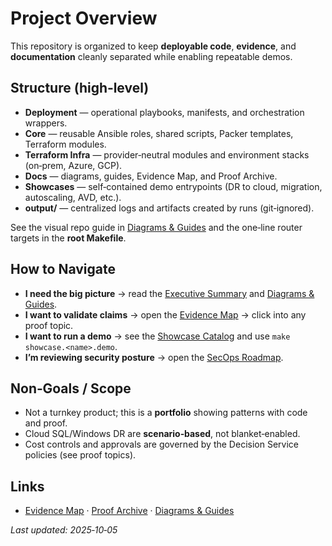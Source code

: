 # Project Overview

This repository is organized to keep **deployable code**, **evidence**, and **documentation** cleanly separated while enabling repeatable demos.

## Structure (high‑level)
- **Deployment** — operational playbooks, manifests, and orchestration wrappers.
- **Core** — reusable Ansible roles, shared scripts, Packer templates, Terraform modules.
- **Terraform Infra** — provider‑neutral modules and environment stacks (on‑prem, Azure, GCP).
- **Docs** — diagrams, guides, Evidence Map, and Proof Archive.
- **Showcases** — self‑contained demo entrypoints (DR to cloud, migration, autoscaling, AVD, etc.).
- **output/** — centralized logs and artifacts created by runs (git‑ignored).

See the visual repo guide in [Diagrams & Guides](../README.md) and the one‑line router targets in the **root Makefile**.

## How to Navigate
- **I need the big picture** → read the [Executive Summary](./executive_summary.md) and [Diagrams & Guides](../README.md).
- **I want to validate claims** → open the [Evidence Map](../evidence_map.md) → click into any proof topic.
- **I want to run a demo** → see the [Showcase Catalog](../../showcases/README.md) and use `make showcase.<name>.demo`.
- **I’m reviewing security posture** → open the [SecOps Roadmap](../guides/secops-roadmap.md).

## Non‑Goals / Scope
- Not a turnkey product; this is a **portfolio** showing patterns with code and proof.
- Cloud SQL/Windows DR are **scenario‑based**, not blanket‑enabled.
- Cost controls and approvals are governed by the Decision Service policies (see proof topics).

## Links
- [Evidence Map](../evidence_map.md) · [Proof Archive](../proof/README.md) · [Diagrams & Guides](../README.md)

_Last updated: 2025‑10‑05_
